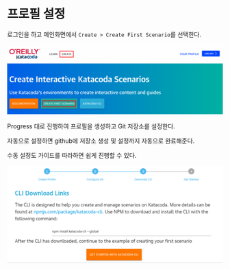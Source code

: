 # 프로필 설정

로그인을 하고 메인화면에서 `Create > Create First Scenario`를 선택한다.

![katacoda.com Menu](./assets/katacoda-com-menu.png)

Progress 대로 진행하여 프로필을 생성하고 Git 저장소를 설정한다.

자동으로 설정하면 github에 저장소 생성 및 설정까지 자동으로 완료해준다.

수동 설정도 가이드를 따라하면 쉽게 진행할 수 있다.

![Configure Profile and Git](./assets/create-profile-and-cinfigure-git.png)
